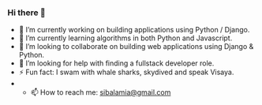 ### Hi there 👋

<!-- **msibala/msibala** is a ✨ _special_ ✨ repository because its `README.md` (this file) appears on your GitHub profile.

Here are some ideas to get you started: -->

- 🔭 I’m currently working on building applications using Python / Django.
- 🌱 I’m currently  learning algorithms in both Python and Javascript.
- 👯 I’m looking to collaborate on building web applications using Django & Python.
- 🤔 I’m looking for help with finding a fullstack developer role.
- ⚡ Fun fact: I swam with whale sharks, skydived and speak Visaya.
- - 📫 How to reach me: sibalamia@gmail.com

